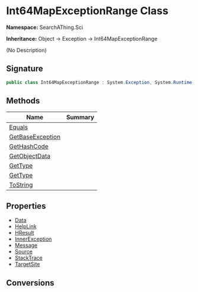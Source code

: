 # Int64MapExceptionRange Class
**Namespace:** SearchAThing.Sci

**Inheritance:** Object → Exception → Int64MapExceptionRange

(No Description)

## Signature
```csharp
public class Int64MapExceptionRange : System.Exception, System.Runtime.Serialization.ISerializable
```
## Methods
|**Name**|**Summary**|
|---|---|
|[Equals](Int64MapExceptionRange/Equals.md)||
|[GetBaseException](Int64MapExceptionRange/GetBaseException.md)||
|[GetHashCode](Int64MapExceptionRange/GetHashCode.md)||
|[GetObjectData](Int64MapExceptionRange/GetObjectData.md)||
|[GetType](Int64MapExceptionRange/GetType.md)||
|[GetType](Int64MapExceptionRange/GetType.md#gettype)||
|[ToString](Int64MapExceptionRange/ToString.md)||
## Properties
- [Data](Int64MapExceptionRange/Data.md)
- [HelpLink](Int64MapExceptionRange/HelpLink.md)
- [HResult](Int64MapExceptionRange/HResult.md)
- [InnerException](Int64MapExceptionRange/InnerException.md)
- [Message](Int64MapExceptionRange/Message.md)
- [Source](Int64MapExceptionRange/Source.md)
- [StackTrace](Int64MapExceptionRange/StackTrace.md)
- [TargetSite](Int64MapExceptionRange/TargetSite.md)
## Conversions
